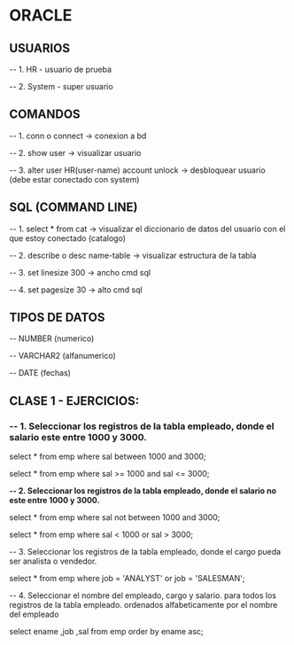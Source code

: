 # ORACLE

## USUARIOS

-- 1. HR - usuario de prueba

-- 2. System - super usuario

## COMANDOS 

-- 1. conn o connect -> conexion a bd

-- 2. show user -> visualizar usuario

-- 3. alter user HR(user-name) account unlock -> desbloquear usuario (debe estar conectado con system)

## SQL (COMMAND LINE)

-- 1. select * from cat -> visualizar el diccionario de datos del usuario con el que estoy conectado (catalogo)

-- 2. describe o desc name-table -> visualizar estructura de la tabla

-- 3. set linesize 300 -> ancho cmd sql

-- 4. set pagesize 30 -> alto cmd sql

## TIPOS DE DATOS 

-- NUMBER (numerico)

-- VARCHAR2 (alfanumerico)

-- DATE (fechas)

## CLASE 1 - EJERCICIOS:

### -- 1. Seleccionar los registros de la tabla empleado, donde el salario este entre 1000 y 3000.

select *
from emp
where sal between 1000 and 3000;

select *
from emp
where sal >= 1000
and sal <= 3000;

**-- 2. Seleccionar los registros de la tabla empleado, donde el salario no este entre 1000 y 3000.**

select *
from emp
where sal not between 1000 and 3000;

select *
from emp
where sal < 1000
or sal > 3000;

-- 3. Seleccionar los registros de la tabla empleado, donde el cargo pueda ser analista o vendedor.

select * 
from emp 
where job  = 'ANALYST' 
or job = 'SALESMAN';

-- 4. Seleccionar el nombre del empleado, cargo y salario. para todos los registros de la tabla empleado.
    ordenados alfabeticamente por el nombre del empleado

select ename
  ,job
  ,sal
  from emp 
  order by ename asc;


